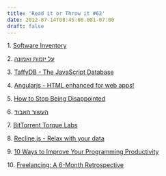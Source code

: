 ```yaml
---
title: 'Read it or Throw it #62'
date: 2012-07-14T08:45:00.001-07:00
draft: false
---
```


  

1. [Software Inventory](http://www.joelonsoftware.com/items/2012/07/09.html)

2. [על יזמות ואמונה](http://www.softwarearchiblog.com/2012/06/blog-post_30.html)

3. [TaffyDB - The JavaScript Database](http://www.taffydb.com/)

4. [Angularjs - HTML enhanced for web apps!](http://angularjs.org/)

5. [How to Stop Being Disappointed](http://www.stevepavlina.com/blog/2012/07/how-to-stop-being-disappointed/)

6. [העשור האבוד](http://www.calcalist.co.il/local/articles/0,7340,L-3576133,00.html)

7. [BitTorrent Torque Labs](http://torque.bittorrent.com/labs/)

8. [Recline.js - Relax with your data](http://reclinejs.com/)

9. [10 Ways to Improve Your Programming Productivity](http://matthewpaulmoore.com/post/5190447762/10-ways-to-improve-your-programming-productivity)

10. [Freelancing: A 6-Month Retrospective](http://mrooney.github.com/blog/2012/07/01/freelancing-a-6-month-retrospective/)